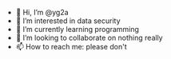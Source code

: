 - 👋 Hi, I’m @yg2a
- 👀 I’m interested in data security
- 🌱 I’m currently learning programming
- 💞️ I’m looking to collaborate on nothing really
- 📫 How to reach me: please don't
